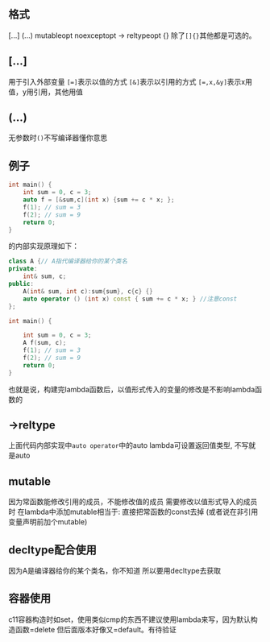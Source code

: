 ## 格式
[...] (...) mutableopt noexceptopt -> reltypeopt {}
除了`[]{}`其他都是可选的。

## [...]
用于引入外部变量
`[=]`表示以值的方式
`[&]`表示以引用的方式
`[=,x,&y]`表示x用值，y用引用，其他用值

## (...)
无参数时`()`不写编译器懂你意思

## 例子
```c++
int main() {
	int sum = 0, c = 3;
	auto f = [&sum,c](int x) {sum += c * x; };
	f(1); // sum = 3
	f(2); // sum = 9
	return 0;
}
```
的内部实现原理如下：
```c++
class A {// A指代编译器给你的某个类名
private:
	int& sum, c;
public:
	A(int& sum, int c):sum{sum}, c{c} {}
	auto operator () (int x) const { sum += c * x; } //注意const
};

int main() {

	int sum = 0, c = 3;
	A f(sum, c);
	f(1); // sum = 3
	f(2); // sum = 9
	return 0;
}
```
也就是说，构建完lambda函数后，以值形式传入的变量的修改是不影响lambda函数的

## ->reltype
上面代码内部实现中`auto operator`中的auto
lambda可设置返回值类型, 不写就是auto

## mutable
因为常函数能修改引用的成员，不能修改值的成员
需要修改以值形式导入的成员时
在lambda中添加mutable相当于: 直接把常函数的const去掉
(或者说在非引用变量声明前加个mutable)

## decltype配合使用
因为A是编译器给你的某个类名，你不知道
所以要用decltype去获取

## 容器使用
c11容器构造时如set，使用类似cmp的东西不建议使用lambda来写，因为默认构造函数=delete
但后面版本好像又=default。有待验证